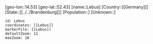 ﻿---
location: [52.43,14.53]
mapzoom: [7,12] 
mapmarker: city 
type: City
tags:
- geo/City


SpocWebEntityId: 31900
isDeleted: false
confidential: public

---
[geo-lon::14.53]
[geo-lat::52.43]
[name::Lebus]
[Country::[[Germany]]]
[State::[[../../Brandenburg]]]
[Population::]
[Unknown::]


```leaflet
id: Lebus
coordinates: [[Lebus]]
markerFile: [[Lebus]]
defaultZoom: 11 
maxZoom: 18
```
